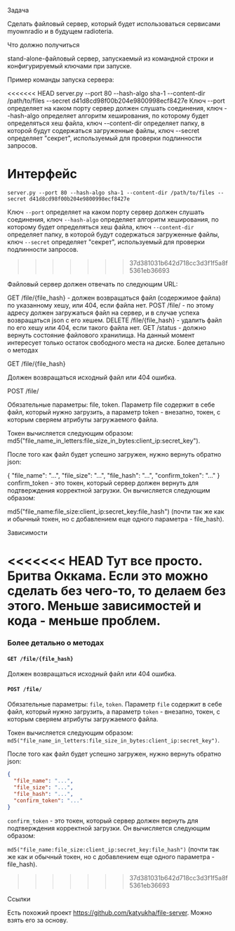 Задача

Сделать файловый сервер, который будет использоваться сервисами myownradio и в будущем radioteria.

Что должно получиться

stand-alone-файловый сервер, запускаемый из командной строки и конфигурируемый ключами при запуске.

Пример команды запуска сервера:

<<<<<<< HEAD
server.py --port 80 --hash-algo sha-1 --content-dir /path/to/files --secret d41d8cd98f00b204e9800998ecf8427e
Ключ --port определяет на каком порту сервер должен слушать соединения, ключ --hash-algo определяет алгоритм хеширования, по которому будет определяться хеш файла, ключ --content-dir определяет папку, в которой будут содержаться загруженные файлы, ключ --secret определяет "секрет", используемый для проверки подлинности запросов.

Интерфейс
=======
```
server.py --port 80 --hash-algo sha-1 --content-dir /path/to/files --secret d41d8cd98f00b204e9800998ecf8427e
```

Ключ `--port` определяет на каком порту сервер должен слушать соединения, 
ключ `--hash-algo` определяет алгоритм хеширования, по которому будет определяться хеш файла,
ключ `--content-dir` определяет папку, в которой будут содержаться загруженные файлы,
ключ `--secret` определяет "секрет", используемый для проверки подлинности запросов.
>>>>>>> 37d381031b642d718cc3d3f1f5a8f5361eb36693

Файловый сервер должен отвечать по следующим URL:

GET /file/{file_hash} - должен возвращаться файл (содержимое файла) по указанному хешу, или 404, если файла нет.
POST /file/ - по этому адресу должен загружаться файл на сервер, и в случае успеха возвращаться json с его хешем.
DELETE /file/{file_hash} - удалить файл по его хешу или 404, если такого файла нет.
GET /status - должно вернуть состояние файлового хранилища. На данный момент интересует только остаток свободного места на диске.
Более детально о методах

GET /file/{file_hash}

Должен возвращаться исходный файл или 404 ошибка.

POST /file/

Обязательные параметры: file, token. Параметр file содержит в себе файл, который нужно загрузить, а параметр token - внезапно, токен, с которым сверяем атрибуты загружаемого файла.

Токен вычисляется следующим образом: md5("file_name_in_letters:file_size_in_bytes:client_ip:secret_key").

После того как файл будет успешно загружен, нужно вернуть обратно json:

{
  "file_name": "...",
  "file_size": "...",
  "file_hash": "...",
  "confirm_token": "..."
}
confirm_token - это токен, который сервер должен вернуть для подтверждения корректной загрузки. Он вычисляется следующим образом:

md5("file_name:file_size:client_ip:secret_key:file_hash") (почти так же как и обычный токен, но с добавлением еще одного параметра - file_hash).

Зависимости

<<<<<<< HEAD
Тут все просто. Бритва Оккама. Если это можно сделать без чего-то, то делаем без этого. Меньше зависимостей и кода - меньше проблем.
=======
### Более детально о методах
#### `GET /file/{file_hash}`
Должен возвращаться исходный файл или 404 ошибка.

#### `POST /file/`
Обязательные параметры: `file`, `token`.
Параметр `file` содержит в себе файл, который нужно загрузить, а параметр `token` - внезапно, токен, с которым сверяем
атрибуты загружаемого файла. 

Токен вычисляется следующим образом: `md5("file_name_in_letters:file_size_in_bytes:client_ip:secret_key")`.

После того как файл будет успешно загружен, нужно вернуть обратно json:
```json
{
  "file_name": "...",
  "file_size": "...",
  "file_hash": "...",
  "confirm_token": "..."
}
```

`confirm_token` - это токен, который сервер должен вернуть для подтверждения корректной загрузки. Он вычисляется следующим образом:

`md5("file_name:file_size:client_ip:secret_key:file_hash")` (почти так же как и обычный токен, но с добавлением еще одного параметра - file_hash).
>>>>>>> 37d381031b642d718cc3d3f1f5a8f5361eb36693

Ссылки

Есть похожий проект https://github.com/katyukha/file-server. Можно взять его за основу.